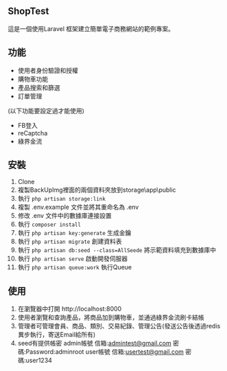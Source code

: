 ## ShopTest

這是一個使用Laravel 框架建立簡單電子商務網站的範例專案。

## 功能
- 使用者身份驗證和授權
- 購物車功能
- 產品搜索和篩選
- 訂單管理

(以下功能要設定過才能使用)
- FB登入
- reCaptcha
- 綠界金流

## 安裝
1.	Clone
2.	複製BackUpImg裡面的兩個資料夾放到storage\app\public
3.	執行 `php artisan storage:link`
4.	複製 .env.example 文件並將其重命名為 .env
5.	修改 .env 文件中的數據庫連接設置
6.	執行 `composer install`
7.	執行 `php artisan key:generate` 生成金鑰
8.	執行 `php artisan migrate` 創建資料表
9.	執行 `php artisan db:seed --class=AllSeede` 將示範資料填充到數據庫中
10.	執行 `php artisan serve` 啟動開發伺服器
11.	執行 `php artisan queue:work` 執行Queue

## 使用
1.	在瀏覽器中打開 http://localhost:8000
2.	使用者瀏覽和查詢產品，將商品加到購物車，並通過綠界金流刷卡結帳
3.	管理者可管理會員、商品、類別、交易紀錄、管理公告(發送公告後透過redis異步執行，寄送Email給所有)
4.  seed有提供帳密
admin帳號
信箱:admintest@gmail.com
密碼:Password:adminroot
    user帳號
    信箱:usertest@gmail.com
    密碼:user1234
